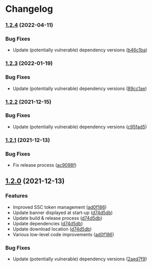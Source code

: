 # Changelog

### [1.2.4](https://www.github.com/fortify-ps/FortifySyncFoDToSSC/compare/v1.2.3...v1.2.4) (2022-04-11)


### Bug Fixes

* Update (potentially vulnerable) dependency versions ([b46c1ba](https://www.github.com/fortify-ps/FortifySyncFoDToSSC/commit/b46c1ba5399943027764a1aecbf25c715f108fde))

### [1.2.3](https://www.github.com/fortify-ps/FortifySyncFoDToSSC/compare/v1.2.2...v1.2.3) (2022-01-19)


### Bug Fixes

* Update (potentially vulnerable) dependency versions ([89cc1ae](https://www.github.com/fortify-ps/FortifySyncFoDToSSC/commit/89cc1ae2cb6925c31d4b4002c5eb730158e65e25))

### [1.2.2](https://www.github.com/fortify-ps/FortifySyncFoDToSSC/compare/v1.2.1...v1.2.2) (2021-12-15)


### Bug Fixes

* Update (potentially vulnerable) dependency versions ([c95fad5](https://www.github.com/fortify-ps/FortifySyncFoDToSSC/commit/c95fad5a2cfb53557dc550eb4b9d23b685691172))

### [1.2.1](https://www.github.com/fortify-ps/FortifySyncFoDToSSC/compare/v1.2.0...v1.2.1) (2021-12-13)


### Bug Fixes

* Fix release process ([ac9098f](https://www.github.com/fortify-ps/FortifySyncFoDToSSC/commit/ac9098f5e3a941fd1e560b3b54d0af447f5ae3e7))

## [1.2.0](https://www.github.com/fortify-ps/FortifySyncFoDToSSC/compare/v1.1.0...v1.2.0) (2021-12-13)


### Features

* Improved SSC token management ([ad0f186](https://www.github.com/fortify-ps/FortifySyncFoDToSSC/commit/ad0f1862e8a32225e354fd98a754ca26a33ddb4e))
* Update banner displayed at start-up ([d74d5db](https://www.github.com/fortify-ps/FortifySyncFoDToSSC/commit/d74d5dba90ffbc52781d8cb8beed12c0965ecc85))
* Update build & release process ([d74d5db](https://www.github.com/fortify-ps/FortifySyncFoDToSSC/commit/d74d5dba90ffbc52781d8cb8beed12c0965ecc85))
* Update dependencies ([d74d5db](https://www.github.com/fortify-ps/FortifySyncFoDToSSC/commit/d74d5dba90ffbc52781d8cb8beed12c0965ecc85))
* Update download location ([d74d5db](https://www.github.com/fortify-ps/FortifySyncFoDToSSC/commit/d74d5dba90ffbc52781d8cb8beed12c0965ecc85))
* Various low-level code improvements ([ad0f186](https://www.github.com/fortify-ps/FortifySyncFoDToSSC/commit/ad0f1862e8a32225e354fd98a754ca26a33ddb4e))


### Bug Fixes

* Update (potentially vulnerable) dependency versions ([2aed7f9](https://www.github.com/fortify-ps/FortifySyncFoDToSSC/commit/2aed7f9e8451327971762d7e915a92fd5bb2b1eb))
